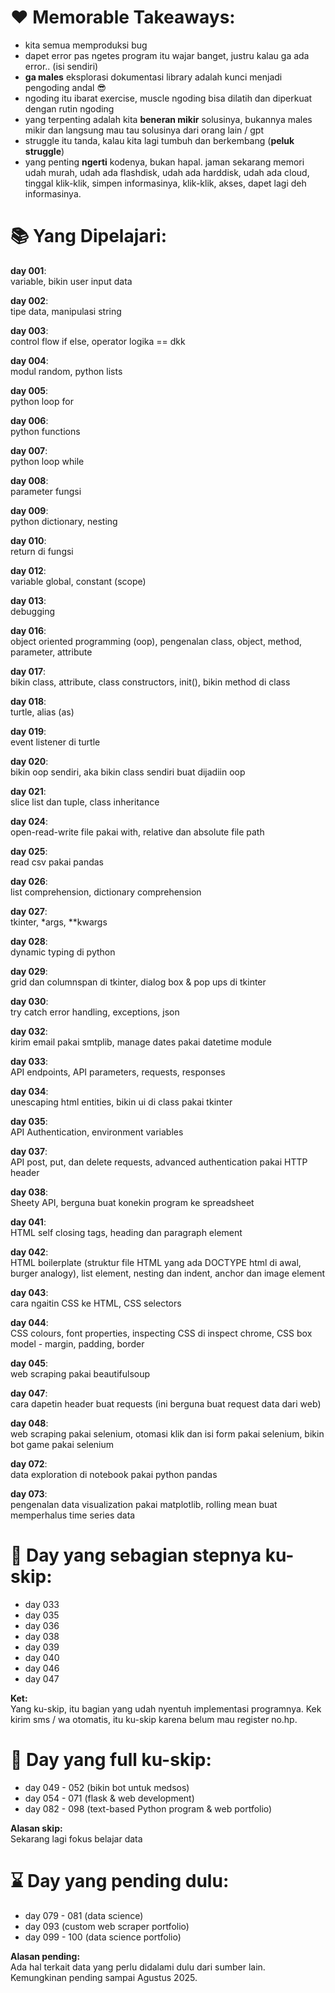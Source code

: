 # ❤ Memorable Takeaways:
- kita semua memproduksi bug
- dapet error pas ngetes program itu wajar banget, justru kalau ga ada error.. (isi sendiri)
- **ga males** eksplorasi dokumentasi library adalah kunci menjadi pengoding andal 😎
- ngoding itu ibarat exercise, muscle ngoding bisa dilatih dan diperkuat dengan rutin ngoding
- yang terpenting adalah kita **beneran mikir** solusinya, bukannya males mikir dan langsung mau tau solusinya dari orang lain / gpt
- struggle itu tanda, kalau kita lagi tumbuh dan berkembang (**peluk struggle**)
- yang penting **ngerti** kodenya, bukan hapal. jaman sekarang memori udah murah, udah ada flashdisk, udah ada harddisk, udah ada cloud, tinggal klik-klik, simpen informasinya, klik-klik, akses, dapet lagi deh informasinya.



# 📚 Yang Dipelajari: 
**day 001**: <br>
variable, bikin user input data

**day 002**: <br>
tipe data, manipulasi string

**day 003**: <br>
control flow if else, operator logika == dkk

**day 004**: <br>
modul random, python lists

**day 005**: <br>
python loop for

**day 006**: <br>
python functions

**day 007**: <br>
python loop while

**day 008**: <br>
parameter fungsi

**day 009**: <br>
python dictionary, nesting

**day 010**: <br>
return di fungsi

**day 012**: <br>
variable global, constant (scope)

**day 013**: <br>
debugging

**day 016**: <br>
object oriented programming (oop), pengenalan class, object, method, parameter, attribute

**day 017**: <br>
bikin class, attribute, class constructors, init(), bikin method di class

**day 018**: <br>
turtle, alias (as)

**day 019**: <br>
event listener di turtle

**day 020**: <br>
bikin oop sendiri, aka bikin class sendiri buat dijadiin oop

**day 021**: <br>
slice list dan tuple, class inheritance

**day 024**: <br>
open-read-write file pakai with, relative dan absolute file path

**day 025**: <br>
read csv pakai pandas

**day 026**: <br>
list comprehension, dictionary comprehension

**day 027**: <br>
tkinter, *args, **kwargs

**day 028**: <br>
dynamic typing di python

**day 029**: <br>
grid dan columnspan di tkinter, dialog box & pop ups di tkinter

**day 030**: <br>
try catch error handling, exceptions, json

**day 032**: <br>
kirim email pakai smtplib, manage dates pakai datetime module

**day 033**: <br>
API endpoints, API parameters, requests, responses

**day 034**: <br>
unescaping html entities, bikin ui di class pakai tkinter

**day 035**: <br>
API Authentication, environment variables

**day 037**: <br>
API post, put, dan delete requests, advanced authentication pakai HTTP header

**day 038**: <br>
Sheety API, berguna buat konekin program ke spreadsheet

**day 041**: <br>
HTML self closing tags, heading dan paragraph element

**day 042**: <br>
HTML boilerplate (struktur file HTML yang ada DOCTYPE html di awal, burger analogy), list element, nesting dan indent, anchor dan image element

**day 043**: <br>
cara ngaitin CSS ke HTML, CSS selectors 

**day 044**: <br>
CSS colours, font properties, inspecting CSS di inspect chrome, CSS box model - margin, padding, border

**day 045**: <br>
web scraping pakai beautifulsoup

**day 047**: <br>
cara dapetin header buat requests (ini berguna buat request data dari web)

**day 048**: <br>
web scraping pakai selenium, otomasi klik dan isi form pakai selenium, bikin bot game pakai selenium

**day 072**: <br>
data exploration di notebook pakai python pandas

**day 073**: <br>
pengenalan data visualization pakai matplotlib, rolling mean buat memperhalus time series data



# 💨 Day yang sebagian stepnya ku-skip:
- day 033
- day 035
- day 036
- day 038
- day 039
- day 040
- day 046
- day 047

**Ket:** <br>
Yang ku-skip, itu bagian yang udah nyentuh implementasi programnya. Kek kirim sms / wa otomatis, itu ku-skip karena belum mau register no.hp.  


# 💨 Day yang full ku-skip:
- day 049 - 052 (bikin bot untuk medsos)
- day 054 - 071 (flask & web development)
- day 082 - 098 (text-based Python program & web portfolio)


**Alasan skip:** <br>
Sekarang lagi fokus belajar data


# ⌛ Day yang pending dulu:
- day 079 - 081 (data science)
- day 093 (custom web scraper portfolio)
- day 099 - 100 (data science portfolio)

**Alasan pending:** <br>
Ada hal terkait data yang perlu didalami dulu dari sumber lain. <br>
Kemungkinan pending sampai Agustus 2025.
